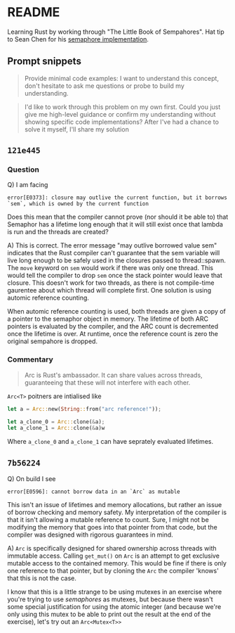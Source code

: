 # README

Learning Rust by working through "The Little Book of Sempahores". Hat tip to Sean Chen for his [semaphore implementation](https://seanchen1991.github.io/posts/sync-primitives-semaphores/).


## Prompt snippets

> Provide minimal code examples: I want to understand this concept, don't hesitate to ask me questions or probe to build my understanding.

> I'd like to work through this problem on my own first. Could you just give me high-level guidance or confirm my understanding without showing specific code implementations? After I've had a chance to solve it myself, I'll share my solution


## `121e445`

### Question
Q)  I am facing

```
error[E0373]: closure may outlive the current function, but it borrows `sem`, which is owned by the current function
```
Does this mean that the compiler cannot prove (nor should it be able to) that Semaphor has a lifetime long enough that it will still exist once that lambda is run and the threads are created?

A) This is correct. The error message "may outlive borrowed value sem" indicates that the Rust compiler can't guarantee that the sem variable will live long enough to be safely used in the closures passed to thread::spawn. The `move` keyword on `sem` would work if there was only one thread. This would tell the compiler to drop `sem` once the stack pointer would leave that closure. This doesn't work for two threads, as there is not compile-time gaurentee about which thread will complete first. One solution is using automic reference counting.

When automic reference counting is used, both threads are given a copy of a pointer to the semaphor object in memory. The lifetime of both ARC pointers is evaluated by the compiler, and the ARC count is decremented once the lifetime is over. At runtime, once the reference count is zero the original sempahore is dropped.

### Commentary
> Arc<T> is Rust's ambassador.
> It can share values across threads, guaranteeing that these will not interfere with each other.

`Arc<T>` poitners are intialised like

```rust
let a = Arc::new(String::from("arc reference!"));

let a_clone_0 = Arc::clone(&a);
let a_clone_1 = Arc::clone(&a)w
```

Where `a_clone_0` and `a_clone_1` can have seprately evaluated lifetimes.

## `7b56224`
Q) On build I see
```
error[E0596]: cannot borrow data in an `Arc` as mutable
```
 This isn't an issue of lifetimes and memory allocations, but rather an issue of borrow checking and memory safety. My interpretation of the compiler is that it isn't allowing a mutable reference to count. Sure, I might not be modifying the memory that goes into that pointer from that code, but the compiler was designed with rigorous guarantees in mind.

A) `Arc` is specifically designed for shared ownership across threads with immutable access. Calling `get_mut()` on `Arc`  is an attempt to get exclusive mutable access to the contained memory. This would be fine if there is only one reference to that pointer, but by cloning the `Arc` the compiler 'knows' that this is not the case.

I know that this is a little strange to be using mutexes in an exercise where you're trying to use _semaphores_ as mutexes, but because there wasn't some special justification for using the atomic integer (and because we're only using this mutex to be able to print out the result at the end of the exercise), let's try out an `Arc<Mutex<T>>`

